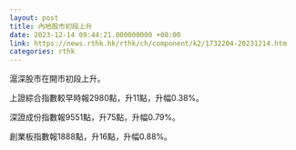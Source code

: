 ```yaml
---
layout: post
title: 內地股市初段上升
date: 2023-12-14 09:44:21.000000000 +08:00
link: https://news.rthk.hk/rthk/ch/component/k2/1732204-20231214.htm
categories: rthk
---
```


滬深股市在開市初段上升。

上證綜合指數較早時報2980點，升11點，升幅0.38%。

深證成份指數報9551點，升75點，升幅0.79%。

創業板指數報1888點，升16點，升幅0.88%。
